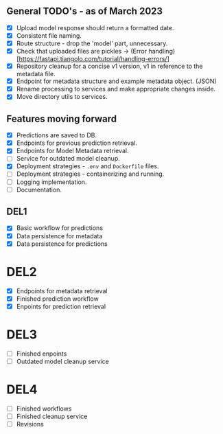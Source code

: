 ## General TODO's - as of March 2023

- [x] Upload model response should return a formatted date.
- [x] Consistent file naming.
- [x] Route structure - drop the 'model' part, unnecessary.
- [x] Check that uploaded files are pickles -> (Error handling)[https://fastapi.tiangolo.com/tutorial/handling-errors/]
- [x] Repository cleanup for a concise v1 version, v1 in reference to the metadata file.
- [x] Endpoint for metadata structure and example metadata object. (JSON)
- [x] Rename processing to services and make appropriate changes inside.
- [x] Move directory utils to services.

## Features moving forward

- [x] Predictions are saved to DB.
- [x] Endpoints for previous prediction retrieval.
- [x] Endpoints for Model Metadata retrieval.
- [ ] Service for outdated model cleanup.
- [x] Deployment strategies - `.env` and `Dockerfile` files.
- [ ] Deployment strategies - containerizing and running.
- [ ] Logging implementation.
- [ ] Documentation.

## DEL1

- [x] Basic workflow for predictions
- [x] Data persistence for metadata
- [x] Data persistence for predictions

# DEL2

- [x] Endpoints for metadata retrieval
- [x] Finished prediction workflow
- [x] Enpoints for prediction retrieval

# DEL3

- [ ] Finished enpoints
- [ ] Outdated model cleanup service

# DEL4

- [ ] Finished workflows
- [ ] Finished cleanup service
- [ ] Revisions
